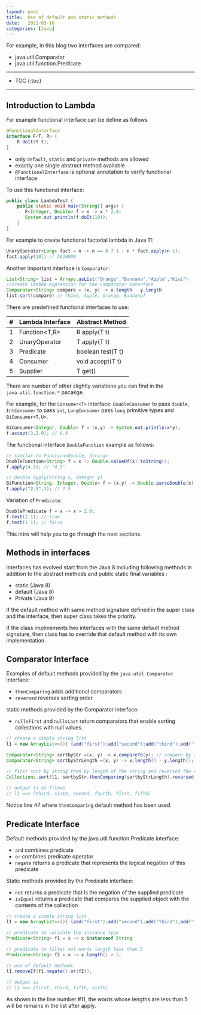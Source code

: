 ```yaml
---
layout: post
title:  Use of default and static methods
date:   2021-03-16
categories: [Java]
---
```


For example, in this blog two interfaces are compared:

- java.util.Comparator
- java.util.function.Predicate

<!--more-->

------

* TOC
{:toc}
------

## Introduction to Lambda

For example functional interface can be define as follows

```java
@FunctionalInterface
interface F<T, R> {
    R doIt(T t);
}
```

- only `default`, `static` and `private` methods are allowed 
- exactly one single abstract method available
- `@FunctionalInterface` is optional annotation to verify functional interface.

To use this functional interface:

```java
public class LambdaTest {
    public static void main(String[] args) {
       F<Integer, Double> f = x -> x * 2.0; 
       System.out.println(f.doIt(10));
    }
}
```

For example to create functional factorial lambda in Java 11:

```java
UnaryOperator<Long> fact = n -> n == 0 ? 1 : n * fact.apply(n-1);
fact.apply(10l) // 3628800
```

Another important interface is `Comparator`:

```java
List<String> list = Arrays.asList("Orange","Bannana","Apple","Kiwi")
//create lambda expression for the Comparator interface
Comparator<String> compare = (x, y) -> x.length - y.length
list.sort(compare) // [Kiwi, Apple, Orange, Bannana]
```



There are predefined functional interfaces to use:

| #    | Lambda Interface | Abstract Method   |
| ---- | ---------------- | ----------------- |
| 1    | Function<T,R>    | R apply(T t)      |
| 2    | UnaryOperator<T> | T apply(T t)      |
| 3    | Predicate<T>     | boolean test(T t) |
| 4    | Consumer<T>      | void accept(T t)  |
| 5    | Supplier<T>      | T get()           |

There are number of other slightly variations you can find in the `java.util.function.*` pacakge. 

For example, for the `Consumer<T>` interface: `DoubleConsumer` to pass `double`, `IntConsumer` to pass `int`, `LongConsumer` pass `long` primitive types and `BiConsumer<T,U>`.

```java
BiConsumer<Integer, Double> f = (x,y) -> System.out.println(x*y);
f.accept(3,2.0); // 6.0
```

The functional interface `DoubleFunction` example as follows:

```java
// similar to Function<Double, String>
DoubleFunction<String> f = x -> Double.valueOf(x).toString();
f.apply(4.5); // "4.5"
```

```java
// Double apply(String x, Integer y)
BiFunction<String, Integer, Double> f = (x,y) -> Double.parseDouble(x) * y;
f.apply("2.5",3); // 7.5
```

Variation of `Predicate`:

```java
DoublePredicate f = x -> x > 2.0;
f.test(2.1); // true
f.test(1.1); // false
```

This intro will help you to go through the next sections.

## Methods in interfaces

Interfaces has evolved start from the Java 8 including following methods in addition to the abstract methods and public static final variables :

- static (Java 8)
- default (Java 8)
- Private (Java 9)

If the default method with same method signature defined in the super class and the interface, then super class takes the priority.

If the class implmements two interfaces with the same default method signature, then class has to override that default method with its own implementation. 

## Comparator Interface

Examples of default methods provided by the `java.util.Comparator` interface:

- `thenComparing` adds additional comparators 
- `reversed` reverses sorting order

static methods provided by the Comparator interface:

- `nullsFirst` and `nullsLast` return comparators that enable sorting collections with null values.

```java
// create a simple string list
l1 = new ArrayList<>(){ {add("first");add("second");add("third");add("fourth");add("fifth");add("sixth");} };

Comparator<String> sortbyStr =(x, y) -> x.compareTo(y); // compare by string
Comparator<String> sortbyStrLength =(x, y) -> x.length() - y.length(); // compare by length of the string

// first sort by string then by length of the string and reversed the result
Collections.sort(l1, sortbyStr.thenComparing(sortbyStrLength).reversed())
  
// output is as fllows
// l1 ==> [third, sixth, second, fourth, first, fifth]  
```

Notice line #7 where `thenComparing` default method has been used.

## Predicate Interface

Default methods provided by the java.util.function.Predicate interface:

- `and` combines predicate
- `or` combines predicate operator
- `negate` returns a predicate that represents the logical negation of this predicate

Static methods provided by the Predicate interface:

- `not` returns a predicate that is the negation of the supplied predicate
- `isEqual` returns a predicate that compares the supplied object with the contents of the collection

```java
// create a simple string list
l1 = new ArrayList<>(){ {add("first");add("second");add("third");add("fourth");add("fifth");add("sixth");} };

// predicate to validate the instance type
Predicate<String> f1 = x -> x instanceof String
  
// predicate to filter out words length less than 5
Predicate<String> f2 = x -> x.length() > 5;

// use of default methods
l1.removeIf(f1.negate().or(f2));

// output is 
// l1 ==> [first, third, fifth, sixth]
```

As shown in the line number #11, the words whose lengths are less than 5 will be remains in the list after apply.



